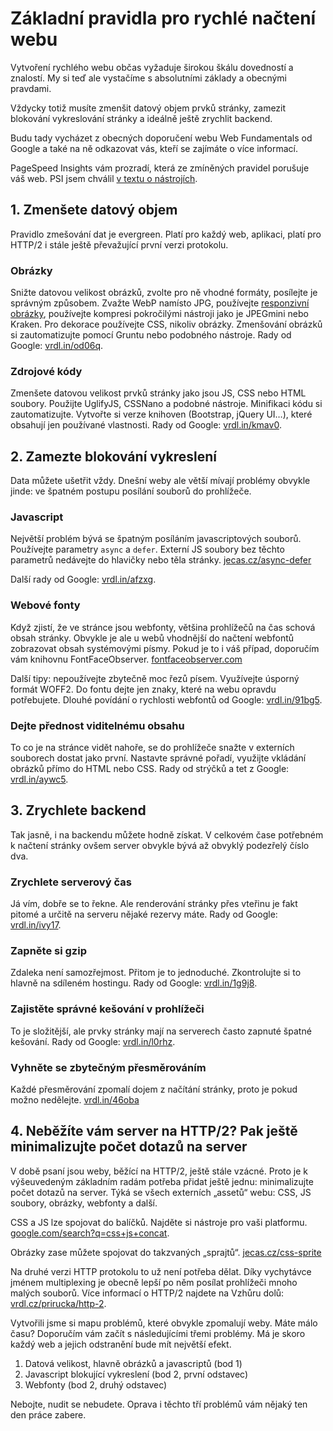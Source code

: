 # Základní pravidla pro rychlé načtení webu

Vytvoření rychlého webu občas vyžaduje širokou škálu dovedností a znalostí. My si teď ale vystačíme s absolutními základy a obecnými pravdami. 

Vždycky totiž musíte zmenšit datový objem prvků stránky, zamezit blokování vykreslování stránky a ideálně ještě zrychlit backend.

Budu tady vycházet z obecných doporučení webu Web Fundamentals od Google a také na ně odkazovat vás, kteří se zajímáte o více informací.

PageSpeed Insights vám prozradí, která ze zmíněných pravidel porušuje váš web. PSI jsem chválil [v textu o nástrojích](rychlost-nastroje.md).

## 1. Zmenšete datový objem

Pravidlo zmešování dat je evergreen. Platí pro každý web, aplikaci, platí pro HTTP/2 i stále ještě převažující první verzi protokolu.

### Obrázky

Snižte datovou velikost obrázků, zvolte pro ně vhodné formáty, posílejte je správným způsobem. Zvažte WebP namísto JPG, používejte [responzivní obrázky](responzivni-obrazky.md), používejte kompresi pokročilými nástroji jako je JPEGmini nebo Kraken. Pro dekorace používejte CSS, nikoliv obrázky. Zmenšování obrázků si zautomatizujte pomocí Gruntu nebo podobného nástroje. Rady od Google: [vrdl.in/od06q](https://developers.google.com/web/fundamentals/performance/optimizing-content-efficiency/image-optimization).

### Zdrojové kódy 

Zmenšete datovou velikost prvků stránky jako jsou JS, CSS nebo HTML soubory. Použijte UglifyJS, CSSNano a podobné nástroje. Minifikaci kódu si zautomatizujte. Vytvořte si verze knihoven (Bootstrap, jQuery UI…), které obsahují jen používané vlastnosti. Rady od Google: [vrdl.in/kmav0](https://developers.google.com/speed/docs/insights/MinifyResources).

## 2. Zamezte blokování vykreslení

Data můžete ušetřit vždy. Dnešní weby ale větší mívají problémy obvykle jinde: ve špatném postupu posílání souborů do prohlížeče.

### Javascript

Největší problém bývá se špatným posíláním javascriptových souborů. Používejte parametry `async` a `defer`. Externí JS soubory bez těchto parametrů nedávejte do hlavičky nebo těla stránky. [jecas.cz/async-defer](http://jecas.cz/async-defer)

Další rady od Google: [vrdl.in/afzxg](https://developers.google.com/speed/docs/insights/BlockingJS).

### Webové fonty

Když zjistí, že ve stránce jsou webfonty, většina prohlížečů na čas schová obsah stránky. Obvykle je ale u webů vhodnější do načtení webfontů zobrazovat obsah systémovými písmy. Pokud je to i váš případ, doporučím vám knihovnu FontFaceObserver. [fontfaceobserver.com](https://fontfaceobserver.com/)

Další tipy: nepoužívejte zbytečně moc řezů písem. Využívejte úsporný formát WOFF2. Do fontu dejte jen znaky, které na webu opravdu potřebujete.  Dlouhé povídání o rychlosti webfontů od Google: [vrdl.in/91bg5](https://developers.google.com/web/fundamentals/performance/optimizing-content-efficiency/webfont-optimization).

### Dejte přednost viditelnému obsahu

To co je na stránce vidět nahoře, se do prohlížeče snažte v externích souborech dostat jako první. Nastavte správné pořadí, využijte vkládání obrázků přímo do HTML nebo CSS. Rady od strýčků a tet z Google: [vrdl.in/aywc5](https://developers.google.com/speed/docs/insights/PrioritizeVisibleContent).

## 3. Zrychlete backend

Tak jasně, i na backendu můžete hodně získat. V celkovém čase potřebném k načtení stránky ovšem server obvykle bývá až obvyklý podezřelý číslo dva.

### Zrychlete serverový čas

Já vím, dobře se to řekne. Ale renderování stránky přes vteřinu je fakt pitomé a určitě na serveru nějaké rezervy máte. Rady od Google: [vrdl.in/ivy17](https://developers.google.com/speed/docs/insights/Server).

### Zapněte si gzip

Zdaleka není samozřejmost. Přitom je to jednoduché. Zkontrolujte si to hlavně na sdíleném hostingu. Rady od Google: [vrdl.in/1g9j8](https://developers.google.com/speed/docs/insights/EnableCompression).

### Zajistěte správné kešování v prohlížeči

To je složitější, ale prvky stránky mají na serverech často zapnuté špatné kešování. Rady od Google: [vrdl.in/l0rhz](https://developers.google.com/speed/docs/insights/LeverageBrowserCaching).

### Vyhněte se zbytečným přesměrováním

Každé přesměrování zpomalí dojem z načítání stránky, proto je pokud možno nedělejte. [vrdl.in/46oba](https://developers.google.com/speed/docs/insights/AvoidRedirects)


## 4. Neběžíte vám server na HTTP/2? Pak ještě minimalizujte počet dotazů na server

V době psaní jsou weby, běžící na HTTP/2, ještě stále vzácné. Proto je k výšeuvedeným základním radám potřeba přidat ještě jednu: minimalizujte počet dotazů na server. Týká se všech externích „assetů“ webu: CSS, JS soubory, obrázky, webfonty a další.

CSS a JS lze spojovat do balíčků. Najděte si nástroje pro vaši platformu. [google.com/search?q=css+js+concat](https://www.google.com/search?q=css+js+concat).

Obrázky zase můžete spojovat do takzvaných „sprajtů“. [jecas.cz/css-sprite](http://jecas.cz/css-sprite)

Na druhé verzi HTTP protokolu to už není potřeba dělat. Díky vychytávce jménem multiplexing je obecně lepší po něm posílat prohlížeči mnoho malých souborů. Více informací o HTTP/2 najdete na Vzhůru dolů: [vrdl.cz/prirucka/http-2](http://www.vzhurudolu.cz/prirucka/http-2).

Vytvořili jsme si mapu problémů, které obvykle zpomalují weby. Máte málo času? Doporučím vám začít s následujícími třemi problémy. Má je skoro každý web a jejich odstranění bude mít největší efekt.

1. Datová velikost, hlavně obrázků a javascriptů (bod 1)
2. Javascript blokující vykreslení (bod 2, první odstavec)
3. Webfonty (bod 2, druhý odstavec)

Nebojte, nudit se nebudete. Oprava i těchto tří problémů vám nějaký ten den práce zabere. 

